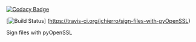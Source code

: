 
[![Codacy Badge](https://api.codacy.com/project/badge/Grade/da9e29eec06f44ed9dfca76f073f18b3)](https://www.codacy.com/app/jchierro/sign-files-with-pyOpenSSL?utm_source=github.com&utm_medium=referral&utm_content=jchierro/sign-files-with-pyOpenSSL&utm_campaign=badger)

[![Build Status](https://travis-ci.org/jchierro/sign-files-with-pyOpenSSL.svg?branch=master)]
(https://travis-ci.org/jchierro/sign-files-with-pyOpenSSL)

Sign files with pyOpenSSL
